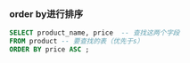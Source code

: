 ### order by进行排序
```sql
SELECT product_name, price  -- 查找这两个字段
FROM product -- 要查找的表（优先于s）
ORDER BY price ASC ;
```
<!--stackedit_data:
eyJoaXN0b3J5IjpbLTIzNzc3ODAwMywtMjA4ODc0NjYxMl19
-->